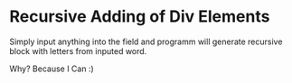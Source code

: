 # Recursive Adding of Div Elements

Simply input anything into the field and programm will generate recursive block with letters from inputed word.

Why? Because I Can :)